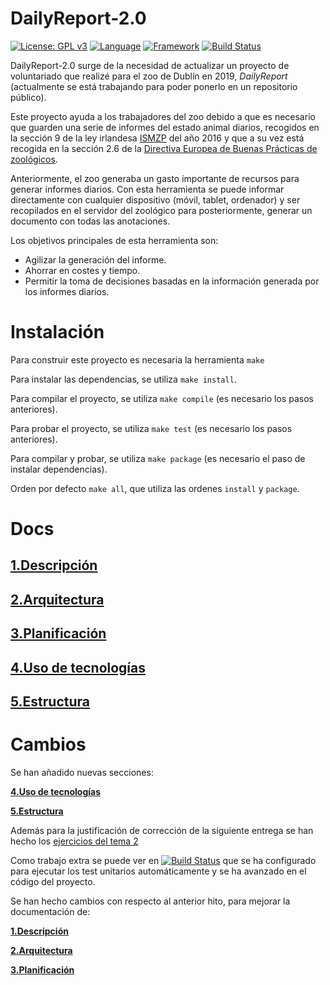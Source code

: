 # DailyReport-2.0

[![License: GPL v3](https://img.shields.io/badge/License-GPLv3-blue.svg)](https://www.gnu.org/licenses/gpl-3.0) [![Language](https://img.shields.io/badge/Language-Java-fd6a02.svg)](https://www.java.com/) [![Framework](https://img.shields.io/badge/Framework-Spring-brightgreen.svg)](https://spring.io/) [![Build Status](https://travis-ci.com/Guillergood/DailyReport-2.0.svg?branch=main)](https://travis-ci.org/Guillergood/DailyReport-2.0)

DailyReport-2.0 surge de la necesidad de actualizar un proyecto de voluntariado que realizé para el zoo de Dublín en 2019, *DailyReport* (actualmente se está trabajando para poder ponerlo en un repositorio público).

Este proyecto ayuda a los trabajadores del zoo debido a que es necesario que guarden una serie de informes del estado animal diarios, recogidos en la sección 9 de la ley irlandesa [ISMZP](https://www.npws.ie/sites/default/files/publications/pdf/ISMZP%202016.pdf) del año 2016 y que a su vez está recogida en la sección 2.6 de la [Directiva Europea de Buenas Prácticas de zoológicos](https://ec.europa.eu/environment/nature/pdf/EU_Zoos_Directive_Good_Practices.pdf). 

Anteriormente, el zoo generaba un gasto importante de recursos para generar informes diarios. Con esta herramienta se puede informar directamente con cualquier dispositivo (móvil, tablet, ordenador)  y ser recopilados en el servidor del zoológico para posteriormente, generar un documento con todas las anotaciones.

Los objetivos principales de esta herramienta son:
+ Agilizar la generación del informe.
+ Ahorrar en costes y tiempo.
+ Permitir la toma de decisiones basadas en la información generada por los informes diarios.

# Instalación

Para construir este proyecto es necesaria la herramienta ```make```

Para instalar las dependencias, se utiliza ```make install```.

Para compilar el proyecto, se utiliza ```make compile``` (es necesario los pasos anteriores).

Para probar el proyecto, se utiliza ```make test``` (es necesario los pasos anteriores).

Para compilar y probar, se utiliza ```make package``` (es necesario el paso de instalar dependencias).

Orden por defecto ```make all```, que utiliza  las ordenes ```install``` y ```package```.

# Docs

## [**1.Descripción**](https://guillergood.github.io/DailyReport-2.0/docs/Descripcion.html)

## [**2.Arquitectura**](https://guillergood.github.io/DailyReport-2.0/docs/Arquitectura.html)

## [**3.Planificación**](https://guillergood.github.io/DailyReport-2.0/docs/Planificacion.html)

## [**4.Uso de tecnologías**](https://guillergood.github.io/DailyReport-2.0/docs/Tecnologias.html)

## [**5.Estructura**](https://guillergood.github.io/DailyReport-2.0/docs/Estructura.html)

# Cambios

Se han añadido nuevas secciones:

[**4.Uso de tecnologías**](https://guillergood.github.io/DailyReport-2.0/docs/Tecnologias.html)

[**5.Estructura**](https://guillergood.github.io/DailyReport-2.0/docs/Estructura.html)

Además para la justificación de corrección de la siguiente entrega se han hecho los [ejercicios del tema 2](https://github.com/Guillergood/Ejercicios_20-21_CC/blob/main/Ejercicios%20Tema%202/Ejercicios.md)

Como trabajo extra se puede ver en [![Build Status](https://travis-ci.com/Guillergood/DailyReport-2.0.svg?branch=main)](https://travis-ci.org/Guillergood/DailyReport-2.0) que se ha configurado para ejecutar los test unitarios automáticamente y se ha avanzado en el código del proyecto.

Se han hecho cambios con respecto al anterior hito, para mejorar la documentación de:

[**1.Descripción**](https://guillergood.github.io/DailyReport-2.0/docs/Descripcion.html)

[**2.Arquitectura**](https://guillergood.github.io/DailyReport-2.0/docs/Arquitectura.html)

[**3.Planificación**](https://guillergood.github.io/DailyReport-2.0/docs/Planificacion.html)


